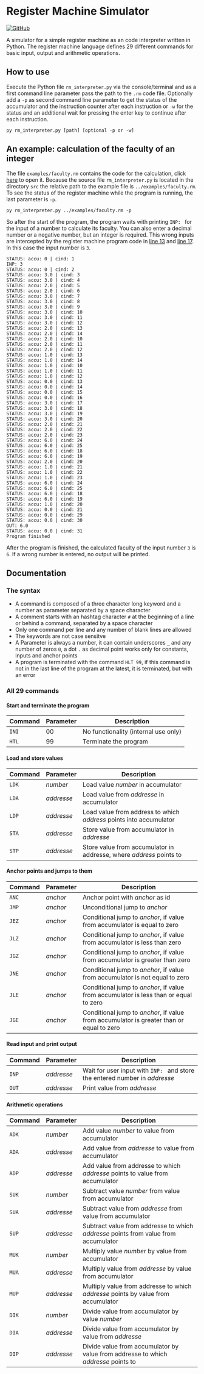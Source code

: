 
# Register Machine Simulator

[![GitHub](https://img.shields.io/github/license/informaticfreak/vectometry)](LICENSE.txt)&nbsp;

A simulator for a simple register machine as an code interpreter written in Python. The register machine language defines 29 different commands for basic input, output and arithmetic operations.

## How to use

Execute the Python file `rm_interpreter.py` via the console/terminal and as a first command line parameter pass the path to the `.rm` code file. Optionally add a `-p` as second command line parameter to get the status of the accumulator and the instruction counter after each instruction or `-w` for the status and an additional wait for pressing the enter key to continue after each instruction.

```
py rm_interpreter.py [path] [optional -p or -w]
```

## An example: calculation of the faculty of an integer

The file `examples/faculty.rm` contains the code for the calculation, click [here](examples/faculty.rm) to open it. Because the source file `rm_interpreter.py` is located in the directory `src` the relative path to the example file is `../examples/faculty.rm`. To see the status of the register machine while the program is running, the last parameter is `-p`.

```
py rm_interpreter.py ../examples/faculty.rm -p
```

So after the start of the program, the program waits with printing `INP: `&nbsp;for the input of a number to calculate its faculty. You can also enter a decimal number or a negative number, but an integer is required. This wrong inputs are intercepted by the register machine program code in [line 13](examples/faculty.rm#L13) and [line 17](examples/faculty.rm#L17). In this case the input number is `3`.

```
STATUS: accu: 0 | cind: 1
INP: 3
STATUS: accu: 0 | cind: 2
STATUS: accu: 3.0 | cind: 3
STATUS: accu: 3.0 | cind: 4
STATUS: accu: 2.0 | cind: 5
STATUS: accu: 2.0 | cind: 6
STATUS: accu: 3.0 | cind: 7
STATUS: accu: 3.0 | cind: 8
STATUS: accu: 3.0 | cind: 9
STATUS: accu: 3.0 | cind: 10
STATUS: accu: 3.0 | cind: 11
STATUS: accu: 3.0 | cind: 12
STATUS: accu: 2.0 | cind: 13
STATUS: accu: 2.0 | cind: 14
STATUS: accu: 2.0 | cind: 10
STATUS: accu: 2.0 | cind: 11
STATUS: accu: 2.0 | cind: 12
STATUS: accu: 1.0 | cind: 13
STATUS: accu: 1.0 | cind: 14
STATUS: accu: 1.0 | cind: 10
STATUS: accu: 1.0 | cind: 11
STATUS: accu: 1.0 | cind: 12
STATUS: accu: 0.0 | cind: 13
STATUS: accu: 0.0 | cind: 14
STATUS: accu: 0.0 | cind: 15
STATUS: accu: 0.0 | cind: 16
STATUS: accu: 3.0 | cind: 17
STATUS: accu: 3.0 | cind: 18
STATUS: accu: 3.0 | cind: 19
STATUS: accu: 3.0 | cind: 20
STATUS: accu: 2.0 | cind: 21
STATUS: accu: 2.0 | cind: 22
STATUS: accu: 2.0 | cind: 23
STATUS: accu: 6.0 | cind: 24
STATUS: accu: 6.0 | cind: 25
STATUS: accu: 6.0 | cind: 18
STATUS: accu: 6.0 | cind: 19
STATUS: accu: 2.0 | cind: 20
STATUS: accu: 1.0 | cind: 21
STATUS: accu: 1.0 | cind: 22
STATUS: accu: 1.0 | cind: 23
STATUS: accu: 6.0 | cind: 24
STATUS: accu: 6.0 | cind: 25
STATUS: accu: 6.0 | cind: 18
STATUS: accu: 6.0 | cind: 19
STATUS: accu: 1.0 | cind: 20
STATUS: accu: 0.0 | cind: 21
STATUS: accu: 0.0 | cind: 29
STATUS: accu: 0.0 | cind: 30
OUT: 6.0
STATUS: accu: 0.0 | cind: 31
Program finished
```

After the program is finished, the calculated faculty of the input number `3` is `6`. If a wrong number is entered, no output will be printed.

## Documentation

### The syntax

* A command is composed of a three character long keyword and a number as parameter separated by a space character&nbsp;` `
* A comment starts with an hashtag character&nbsp;`#`&nbsp;at the beginning of a line or behind a command, separated by a space character&nbsp;` `
* Only one command per line and any number of blank lines are allowed
* The keywords are not case sensitve
* A Parameter is always a number, it can contain underscores&nbsp;`_`&nbsp;and any number of zeros&nbsp;`0`, a dot&nbsp;`.`&nbsp;as decimal point works only for constants, inputs and anchor points
* A program is terminated with the command&nbsp;`HLT 99`, if this command is not in the last line of the program at the latest, it is terminated, but with an error

### All 29 commands

#### Start and terminate the program

Command | Parameter | Description
------- | ---------- | -----------
`INI` | 00 | No functionality (internal use only)
`HTL` | 99 | Terminate the program

#### Load and store values

Command | Parameter | Description
------- | --------- | -----------
`LDK` | *number* | Load value *number* in accumulator
`LDA` | *addresse* | Load value from *addresse* in accumulator
`LDP` | *addresse* | Load value from address to which *address* points into accumulator
`STA` | *addresse* | Store value from accumulator in *addresse*
`STP` | *addresse* | Store value from accumulator in addresse, where *address* points to

#### Anchor points and jumps to them

Command | Parameter | Description
------- | --------- | -----------
`ANC` | *anchor* | Anchor point with *anchor* as id
`JMP` | *anchor* | Unconditional jump to *anchor*
`JEZ` | *anchor* | Conditional jump to *anchor*, if value from accumulator is equal to zero
`JLZ` | *anchor* | Conditional jump to *anchor*, if value from accumulator is less than zero
`JGZ` | *anchor* | Conditional jump to *anchor*, if value from accumulator is greater than zero
`JNE` | *anchor* | Conditional jump to *anchor*, if value from accumulator is not equal to zero
`JLE` | *anchor* | Conditional jump to *anchor*, if value from accumulator is less than or equal to zero
`JGE` | *anchor* | Conditional jump to *anchor*, if value from accumulator is greater than or equal to zero

#### Read input and print output

Command | Parameter | Description
------- | --------- | -----------
`INP` | *addresse* | Wait for user input with `INP: `&nbsp;and store the entered number in *addresse*
`OUT` | *addresse* | Print value from *addresse*

#### Arithmetic operations

Command | Parameter | Description
------- | --------- | -----------
`ADK` | *number* | Add value *number* to value from accumulator
`ADA` | *addresse* | Add value from *addresse* to value from accumulator
`ADP` | *addresse* | Add value from addresse to which *addresse* points to value from accumulator
`SUK` | *number* | Subtract value *number* from value from accumulator
`SUA` | *addresse* | Subtract value from *addresse* from value from accumulator
`SUP` | *addresse* | Subtract value from addresse to which *addresse* points from value from accumulator
`MUK` | *number* | Multiply value *number* by value from accumulator
`MUA` | *addresse* | Multiply value from *addresse* by value from accumulator
`MUP` | *addresse* | Multiply value from addresse to which *addresse* points by value from accumulator
`DIK` | *number* | Divide value from accumulator by value *number*
`DIA` | *addresse* | Divide value from accumulator by value from *addresse*
`DIP` | *addresse* | Divide value from accumulator by value from addresse to which *addresse* points to
